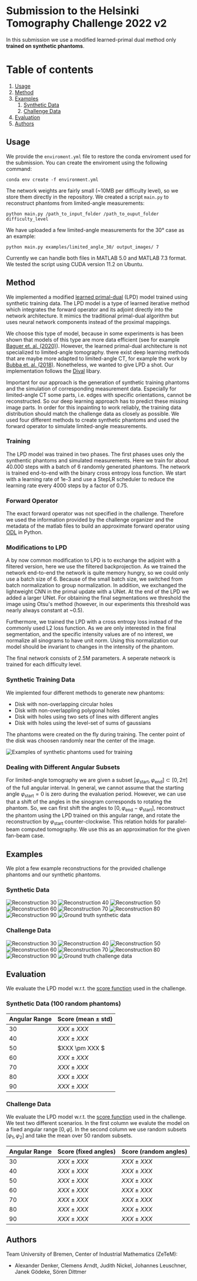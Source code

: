 # Submission to the Helsinki Tomography Challenge 2022 v2

In this submission we use a modified learned-primal dual method only **trained on synthetic phantoms**.

# Table of contents 
1. [Usage](#usage)
2. [Method](#method)
3. [Examples](#examples)
    1. [Synthetic Data](#syntheticdata)
    2. [Challenge Data](#challengedata)
4. [Evaluation](#evaluation)
5. [Authors](#authors)

## Usage

We provide the `enviroment.yml` file to restore the conda enviroment used for the submission. You can create the enviroment using the following command:

```
conda env create -f environment.yml
```

The network weights are fairly small (~10MB per difficulty level), so we store them directly in the repository. We created a script `main.py` to reconstruct phantoms from limited-angle measurements: 

```
python main.py /path_to_input_folder /path_to_ouput_folder difficulty_level
```

We have uploaded a few limited-angle measurements for the 30° case as an example: 

```
python main.py examples/limited_angle_30/ output_images/ 7
```

Currently we can handle both files in MATLAB 5.0 and MATLAB 7.3 format. We tested the script using CUDA version 11.2 on Ubuntu. 


## Method

We implemented a modified [learned primal-dual](https://arxiv.org/abs/1707.06474) (LPD) model trained using synthetic training data. The LPD model is a type of learned iterative method which integrates the forward operator and its adjoint directly into the network architecture. It mimics the traditional primal-dual algorithm but uses neural network components instead of the proximal mappings. 

We choose this type of model, because in some experiments is has been shown that models of this type are more data efficient (see for example [Baguer et. al. (2020)](https://iopscience.iop.org/article/10.1088/1361-6420/aba415)). However, the learned primal-dual architecture is not specialized to limited-angle tomography. there exist deep learning methods that are maybe more adapted to limited-angle CT, for example the work by [Bubba et. al. (2018)](https://arxiv.org/abs/1811.04602). Nonetheless, we wanted to give LPD a shot. Our implementation follows the [Dival](https://github.com/jleuschn/dival) libary.

Important for our approach is the generation of synthetic training phantoms and the simulation of corresponding measurement data. Especially for limited-angle CT some parts, i.e. edges with specific orientations, cannot be reconstructed. So our deep learning approach has to predict these missing image parts. In order for this inpainting to work reliably, the training data distribution should match the challenge data as closely as possible. We used four different methods to create synthetic phantoms and used the forward operator to simulate limited-angle measurements. 

### Training

The LPD model was trained in two phases. The first phases uses only the synthentic phantoms and simulated measurements. Here we train for about 40.000 steps with a batch of 6 randomly generated phantoms. The network is trained end-to-end with the binary cross entropy loss function. We start with a learning rate of 1e-3 and use a StepLR scheduler to reduce the learning rate every 4000 steps by a factor of 0.75. 

### Forward Operator 

The exact forward operator was not specified in the challenge. Therefore we used the information provided by the challenge organizer and the metadata of the matlab files to build an approximate forward operator using [ODL](https://odlgroup.github.io/odl/) in Python. 

### Modifications to LPD

A by now common modification to LPD is to exchange the adjoint with a filtered version, here we use the filtered backprojection. As we trained the network end-to-end the network is quite memory hungry, so we could only use a batch size of 6. Because of the small batch size, we switched from batch normalization to group normalization. In addition, we exchanged the lightweight CNN in the primal update with a UNet. At the end of the LPD we added a larger UNet. For obtaining the final segmentations we threshold the image using Otsu's method (however, in our experiments this threshold was nearly always constant at ~0.5). 

Furthermore, we trained the LPD with a cross entropy loss instead of the commonly used L2 loss function. As we are only interested in the final segmentation, and the specific intensity values are of no interest, we normalize all sinograms to have unit norm. Using this normalization our model should be invariant to changes in the intensity of the phantom. 

The final network consists of 2.5M parameters. A seperate network is trained for each difficulty level.

### Synthetic Training Data

We implemted four different methods to generate new phantoms: 
- Disk with non-overlapping circular holes 
- Disk with non-overlappling polygonal holes
- Disk with holes using two sets of lines with different angles
- Disk with holes using the level-set of sums of gaussians

The phantoms were created on the fly during training. The center point of the disk was choosen randomly near the center of the image. 

![Examples of synthetic phantoms used for training](images/SyntheticTrainingData.png)

### Dealing with Different Angular Subsets

For limited-angle tomography we are given a subset $[\varphi_\text{start}, \varphi_\text{end}] \subset [0, 2\pi]$ of the full angular interval. In general, we cannot assume that the starting angle $\varphi_\text{start}=0$ is zero during the evaluation period. However, we can use that a shift of the angles in the sinogram corresponds to rotating the phantom. So, we can first shift the angles to $[0, \varphi_\text{end} - \varphi_\text{start}]$, reconstruct the phantom using the 
LPD trained on this angular range, and rotate the reconstruction by $\varphi_\text{start}$ counter-clockwise. This relation holds for parallel-beam computed tomography. We use this as an approximation for the given fan-beam case.

## Examples

We plot a few example reconstructions for the provided challenge phantoms and our synthetic phantoms.

<div id="syntheticdata"/>

### Synthetic Data 

![Reconstruction 30](images/SimulatedReconstruction_angularrange=30.png)
![Reconstruction 40](images/SimulatedReconstruction_angularrange=40.png)
![Reconstruction 50](images/SimulatedReconstruction_angularrange=50.png)
![Reconstruction 60](images/SimulatedReconstruction_angularrange=60.png)
![Reconstruction 70](images/SimulatedReconstruction_angularrange=70.png)
![Reconstruction 80](images/SimulatedReconstruction_angularrange=80.png)
![Reconstruction 90](images/SimulatedReconstruction_angularrange=90.png)
![Ground truth synthetic data](images/Simulated_GT.png)


<div id="challengedata"/>

### Challenge Data 

![Reconstruction 30](images/ChallengeReconstruction_angularrange=30.png)
![Reconstruction 40](images/ChallengeReconstruction_angularrange=40.png)
![Reconstruction 50](images/ChallengeReconstruction_angularrange=50.png)
![Reconstruction 60](images/ChallengeReconstruction_angularrange=60.png)
![Reconstruction 70](images/ChallengeReconstruction_angularrange=70.png)
![Reconstruction 80](images/ChallengeReconstruction_angularrange=80.png)
![Reconstruction 90](images/ChallengeReconstruction_angularrange=90.png)
![Ground truth challenge data](images/Challenge_GT.png)


## Evaluation

We evaluate the LPD model w.r.t. the [score function](https://www.fips.fi/HTCrules.php#anchor1) used in the challenge.

### Synthetic Data (100 random phantoms)

| Angular Range | Score (mean $\pm$ std) |
|---------------|------------------------|
| 30            | $XXX \pm XXX$      |
| 40            | $XXX \pm XXX$      |
| 50            | $XXX \pm XXX $      |
| 60            | $XXX \pm XXX$      |
| 70            | $XXX \pm XXX$      |
| 80            | $XXX \pm XXX$      |
| 90            | $XXX \pm XXX$      |


### Challenge Data

We evaluate the LPD model w.r.t. the [score function](https://www.fips.fi/HTCrules.php#anchor1) used in the challenge. We test two different scenarios. In the first column we evalute the model on a fixed angular range $[0, \varphi]$. In the second column we use random subsets $[\varphi_1, \varphi_2]$ and take the mean over 50 random subsets.


| Angular Range | Score (fixed angles) | Score (random angles) |
|---------------|----------------------|-----------------------|
| 30            |   $XXX \pm XXX$  | $XXX \pm XXX$     |
| 40            |   $XXX \pm XXX$  | $XXX \pm XXX$     |
| 50            |   $XXX \pm XXX$  | $XXX \pm XXX$     |
| 60            |   $XXX \pm XXX$  | $XXX \pm XXX$     |
| 70            |   $XXX \pm XXX$  | $XXX \pm XXX$     |
| 80            |   $XXX \pm XXX$  | $XXX \pm XXX$     |
| 90            |   $XXX \pm XXX$  | $XXX \pm XXX$     |

## Authors

Team University of Bremen, Center of Industrial Mathematics (ZeTeM): 

- Alexander Denker, Clemens Arndt, Judith Nickel, Johannes Leuschner, Janek Gödeke, Sören Dittmer